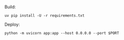 Build:
```
uv pip install -U -r requirements.txt
```

Deploy:
```
python -m uvicorn app:app --host 0.0.0.0 --port $PORT
```

